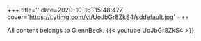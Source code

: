 +++
title=''
date=2020-10-16T15:48:47Z
cover='https://i.ytimg.com/vi/UoJbGr8ZkS4/sddefault.jpg'
+++

All content belongs to GlennBeck.
{{< youtube UoJbGr8ZkS4 >}}
